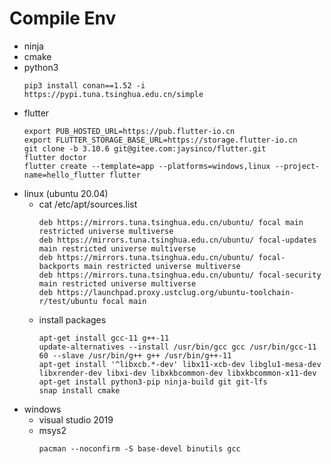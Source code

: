 # Compile Env
* ninja
* cmake
* python3
    ```
    pip3 install conan==1.52 -i https://pypi.tuna.tsinghua.edu.cn/simple
    ```
* flutter
    ```
    export PUB_HOSTED_URL=https://pub.flutter-io.cn
    export FLUTTER_STORAGE_BASE_URL=https://storage.flutter-io.cn
    git clone -b 3.10.6 git@gitee.com:jaysinco/flutter.git
    flutter doctor
    flutter create --template=app --platforms=windows,linux --project-name=hello_flutter flutter
    ```
* linux (ubuntu 20.04)
    * cat /etc/apt/sources.list
        ```
        deb https://mirrors.tuna.tsinghua.edu.cn/ubuntu/ focal main restricted universe multiverse
        deb https://mirrors.tuna.tsinghua.edu.cn/ubuntu/ focal-updates main restricted universe multiverse
        deb https://mirrors.tuna.tsinghua.edu.cn/ubuntu/ focal-backports main restricted universe multiverse
        deb https://mirrors.tuna.tsinghua.edu.cn/ubuntu/ focal-security main restricted universe multiverse
        deb https://launchpad.proxy.ustclug.org/ubuntu-toolchain-r/test/ubuntu focal main
        ```
    * install packages
        ```
        apt-get install gcc-11 g++-11
        update-alternatives --install /usr/bin/gcc gcc /usr/bin/gcc-11 60 --slave /usr/bin/g++ g++ /usr/bin/g++-11
        apt-get install '^libxcb.*-dev' libx11-xcb-dev libglu1-mesa-dev libxrender-dev libxi-dev libxkbcommon-dev libxkbcommon-x11-dev
        apt-get install python3-pip ninja-build git git-lfs
        snap install cmake
        ```
* windows
    * visual studio 2019
    * msys2
        ```
        pacman --noconfirm -S base-devel binutils gcc
        ```
